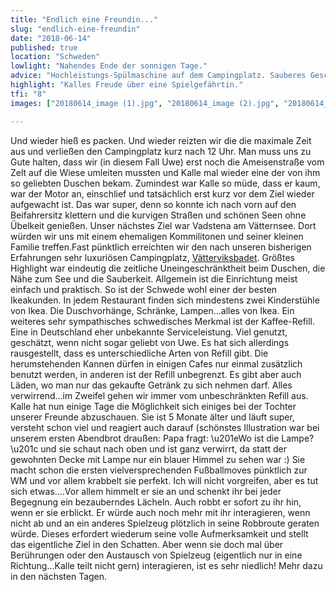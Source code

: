 ```yaml
---
title: "Endlich eine Freundin..."
slug: "endlich-eine-freundin"
date: "2018-06-14"
published: true
location: "Schweden"
lowlight: "Nahendes Ende der sonnigen Tage."
advice: "Hochleistungs-Spülmaschine auf dem Campingplatz. Sauberes Geschirr in zwei Minuten."
highlight: "Kalles Freude über eine Spielgefährtin."
tfi: "8"
images: ["20180614_image (1).jpg", "20180614_image (2).jpg", "20180614_image (3).jpg"]

--- 
```


Und wieder hieß es packen. Und wieder reizten wir die die maximale Zeit aus und verließen den Campingplatz kurz nach 12 Uhr. Man muss uns zu Gute halten, dass wir (in diesem Fall Uwe) erst noch die Ameisenstraße vom Zelt auf die Wiese umleiten mussten und Kalle mal wieder eine der von ihm so geliebten Duschen bekam. Zumindest war Kalle so müde, dass er kaum, war der Motor an, einschlief und tatsächlich erst kurz vor dem Ziel wieder aufgewacht ist. Das war super, denn so konnte ich nach vorn auf den Beifahrersitz klettern und die kurvigen Straßen und schönen Seen ohne Übelkeit genießen. Unser nächstes Ziel war Vadstena am Vätternsee. Dort würden wir uns mit einem ehemaligen Kommilitonen und seiner kleinen Familie treffen.Fast pünktlich erreichten wir den nach unseren bisherigen Erfahrungen sehr luxuriösen Campingplatz, [Vätterviksbadet](http://www.vadstenacamping.se/de). Größtes Highlight war eindeutig die zeitliche Uneingeschränktheit beim Duschen, die Nähe zum See und die Sauberkeit. Allgemein ist die Einrichtung meist einfach und praktisch. So ist der Schwede wohl einer der besten Ikeakunden. In jedem Restaurant finden sich mindestens zwei Kinderstühle von Ikea. Die Duschvorhänge, Schränke, Lampen...alles von Ikea. Ein weiteres sehr sympathisches schwedisches Merkmal ist der Kaffee-Refill. Eine in Deutschland eher unbekannte Serviceleistung. Viel genutzt, geschätzt, wenn nicht sogar geliebt von Uwe. Es hat sich allerdings rausgestellt, dass es unterschiedliche Arten von Refill gibt. Die herumstehenden Kannen dürfen in einigen Cafes nur einmal zusätzlich benutzt werden, in anderen ist der Refill unbegrenzt. Es gibt aber auch Läden, wo man nur das gekaufte Getränk zu sich nehmen darf. Alles verwirrend...im Zweifel gehen wir immer vom unbeschränkten Refill aus. Kalle hat nun einige Tage die Möglichkeit sich einiges bei der Tochter unserer Freunde abzuschauen. Sie ist 5 Monate älter und läuft super, versteht schon viel und reagiert auch darauf (schönstes Illustration war bei unserem ersten Abendbrot draußen: Papa fragt: \u201eWo ist die Lampe?\u201c und sie schaut nach oben und ist ganz verwirrt, da statt der gewohnten Decke mit Lampe nur ein blauer Himmel zu sehen war :) Sie macht schon die ersten vielversprechenden Fußballmoves pünktlich zur WM und vor allem krabbelt sie perfekt. Ich will nicht vorgreifen, aber es tut sich etwas....Vor allem himmelt er sie an und schenkt ihr bei jeder Begegnung ein bezauberndes Lächeln. Auch robbt er sofort zu ihr hin, wenn er sie erblickt. Er würde auch noch mehr mit ihr interagieren, wenn nicht ab und an ein anderes Spielzeug plötzlich in seine Robbroute geraten würde. Dieses erfordert wiederum seine volle Aufmerksamkeit und stellt das eigentliche Ziel in den Schatten. Aber wenn sie doch mal über Berührungen oder den Austausch von Spielzeug (eigentlich nur in eine Richtung...Kalle teilt nicht gern) interagieren, ist es sehr niedlich! Mehr dazu in den nächsten Tagen.